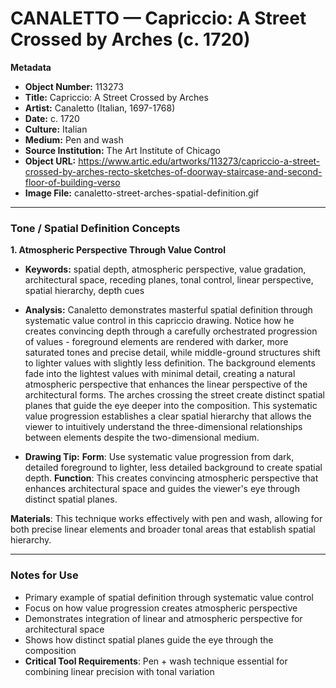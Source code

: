 # CANALETTO — Capriccio: A Street Crossed by Arches (c. 1720)

**Metadata**  
- **Object Number:** 113273  
- **Title:** Capriccio: A Street Crossed by Arches  
- **Artist:** Canaletto (Italian, 1697-1768)  
- **Date:** c. 1720  
- **Culture:** Italian  
- **Medium:** Pen and wash  
- **Source Institution:** The Art Institute of Chicago  
- **Object URL:** https://www.artic.edu/artworks/113273/capriccio-a-street-crossed-by-arches-recto-sketches-of-doorway-staircase-and-second-floor-of-building-verso  
- **Image File:** canaletto-street-arches-spatial-definition.gif  

---

### Tone / Spatial Definition Concepts

**1. Atmospheric Perspective Through Value Control**  
- **Keywords:** spatial depth, atmospheric perspective, value gradation, architectural space, receding planes, tonal control, linear perspective, spatial hierarchy, depth cues

- **Analysis:** Canaletto demonstrates masterful spatial definition through systematic value control in this capriccio drawing. Notice how he creates convincing depth through a carefully orchestrated progression of values - foreground elements are rendered with darker, more saturated tones and precise detail, while middle-ground structures shift to lighter values with slightly less definition. The background elements fade into the lightest values with minimal detail, creating a natural atmospheric perspective that enhances the linear perspective of the architectural forms. The arches crossing the street create distinct spatial planes that guide the eye deeper into the composition. This systematic value progression establishes a clear spatial hierarchy that allows the viewer to intuitively understand the three-dimensional relationships between elements despite the two-dimensional medium.

- **Drawing Tip:**
**Form**: Use systematic value progression from dark, detailed foreground to lighter, less detailed background to create spatial depth.
**Function**: This creates convincing atmospheric perspective that enhances architectural space and guides the viewer's eye through distinct spatial planes.

**Materials**: This technique works effectively with pen and wash, allowing for both precise linear elements and broader tonal areas that establish spatial hierarchy.

---

### Notes for Use
- Primary example of spatial definition through systematic value control
- Focus on how value progression creates atmospheric perspective
- Demonstrates integration of linear and atmospheric perspective for architectural space
- Shows how distinct spatial planes guide the eye through the composition
- **Critical Tool Requirements**: Pen + wash technique essential for combining linear precision with tonal variation
